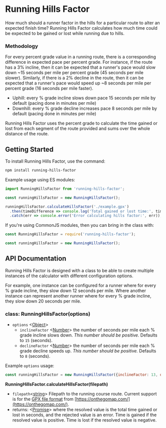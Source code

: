 # Running Hills Factor

How much should a runner factor in the hills for a particular route to alter an expected finish time? Running Hills Factor calculates how much time could be expected to be gained or lost while running due to hills.

### Methodology

For every percent grade value in a running route, there is a corresponding difference in expected pace per percent grade. For instance, if the route has a 3% incline, then it can be expected that a runner's pace would slow down ~15 seconds per mile per percent grade (45 seconds per mile slower). Similarly, if there is a 2% decline in the route, then it can be expected that a runner's pace would speed up ~8 seconds per mile per percent grade (16 seconds per mile faster).

* Uphill: every % grade incline slows down pace 15 seconds per mile by default (pacing done in minutes per mile)
* Downhill: every % grade decline increases pace 8 seconds per mile by default (pacing done in minutes per mile)

Running Hills Factor uses the percent grade to calculate the time gained or lost from each segment of the route provided and sums over the whole distance of the route.

## Getting Started

To install Running Hills Factor, use the command:

```bash
npm install running-hills-factor
```

Example usage using ES modules:

```js
import RunningHillsFactor from 'running-hills-factor';

const runningHillsFactor = new RunningHillsFactor();

runningHillsFactor.calculateHillsFactor('./example.gpx')
  .then(timeDifference => console.log('Total gained or lost time:', timeDifference))
  .catch(err => console.error('Error calculating hills factor:', err));
```

If you're using CommonJS modules, then you can bring in the class with:

```js
const RunningHillsFactor = require('running-hills-factor');

const runningHillsFactor = new RunningHillsFactor();
```

## API Documentation

Running Hills Factor is designed with a class to be able to create multiple instances of the calculator with different configuration options.

For example, one instance can be configured for a runner where for every % grade incline, they slow down 12 seconds per mile. Where another instance can represent another runner where for every % grade incline, they slow down 20 seconds per mile.

### class: RunningHillsFactor(options)

* `options` <[Object](https://developer.mozilla.org/en-US/docs/Web/JavaScript/Reference/Global_Objects/Object)>
  - `inclineFactor` <[Number](https://developer.mozilla.org/en-US/docs/Web/JavaScript/Data_structures#number_type)> the number of seconds per mile each % grade incline slows down. _This number should be positive._ Defaults to `15` (seconds).
  - `declineFactor` <[Number](https://developer.mozilla.org/en-US/docs/Web/JavaScript/Data_structures#number_type)> the number of seconds per mile each % grade decline speeds up. _This number should be positive._ Defaults to `8` (seconds).

Example `options` usage:

```js
const runningHillsFactor = new RunningHillsFactor({inclineFactor: 13, declineFactor: 7});
```

**RunningHillsFactor.calculateHillsFactor(filepath)**

* `filepath`<[string](https://developer.mozilla.org/en-US/docs/Web/JavaScript/Data_structures#string_type)> Filepath to the running course route. Current support is for the [GPX file format](https://en.wikipedia.org/wiki/GPS_Exchange_Format) from [https://onthegomap.com/](https://onthegomap.com/).
* returns: <[Promise](https://developer.mozilla.org/en-US/docs/Web/JavaScript/Reference/Global_Objects/Promise)> where the resolved value is the total time gained or lost in seconds, and the rejected value is an error. Time is gained if the resolved value is positive. Time is lost if the resolved value is negative.
